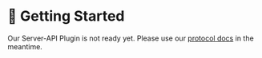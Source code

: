 # 💾 Getting Started

Our Server-API Plugin is not ready yet. Please use our [protocol docs](../server-api/protocol/getting-started) in the meantime.&#x20;
